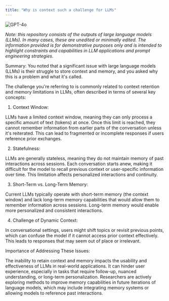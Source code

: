 ```yaml
---
title: "Why is context such a challenge for LLMs"
---
```

![GPT-4o](https://img.shields.io/badge/GPT--4o-3333FF?style=for-the-badge&logo=openai&logoColor=white)



*Note: this repository consists of the outputs of large language models (LLMs). In many cases, these are unedited or minimally edited. The information provided is for demonstrative purposes only and is intended to highlight constraints and capabilities in LLM applications and prompt engineering strategies.*


Summary: You noted that a significant issue with large language models (LLMs) is their struggle to store context and memory, and you asked why this is a problem and what it's called.

The challenge you're referring to is commonly related to context retention and memory limitations in LLMs, often described in terms of several key concepts:

1. Context Window:

LLMs have a limited context window, meaning they can only process a specific amount of text (tokens) at once. Once this limit is reached, they cannot remember information from earlier parts of the conversation unless it's reiterated. This can lead to fragmented or incomplete responses if users reference prior exchanges.

2. Statefulness:

LLMs are generally stateless, meaning they do not maintain memory of past interactions across sessions. Each conversation starts anew, making it difficult for the model to recall previous context or user-specific information over time. This limitation affects personalized interactions and continuity.

3. Short-Term vs. Long-Term Memory:

Current LLMs typically operate with short-term memory (the context window) and lack long-term memory capabilities that would allow them to remember information across sessions. Long-term memory would enable more personalized and consistent interactions.

4. Challenge of Dynamic Context:

In conversational settings, users might shift topics or revisit previous points, which can confuse the model if it cannot access prior context effectively. This leads to responses that may seem out of place or irrelevant.

Importance of Addressing These Issues:

The inability to retain context and memory impacts the usability and effectiveness of LLMs in real-world applications. It can hinder user experience, especially in tasks that require follow-up, nuanced understanding, or long-term personalization. Researchers are actively exploring methods to improve memory capabilities in future iterations of language models, which may include integrating memory systems or allowing models to reference past interactions.


